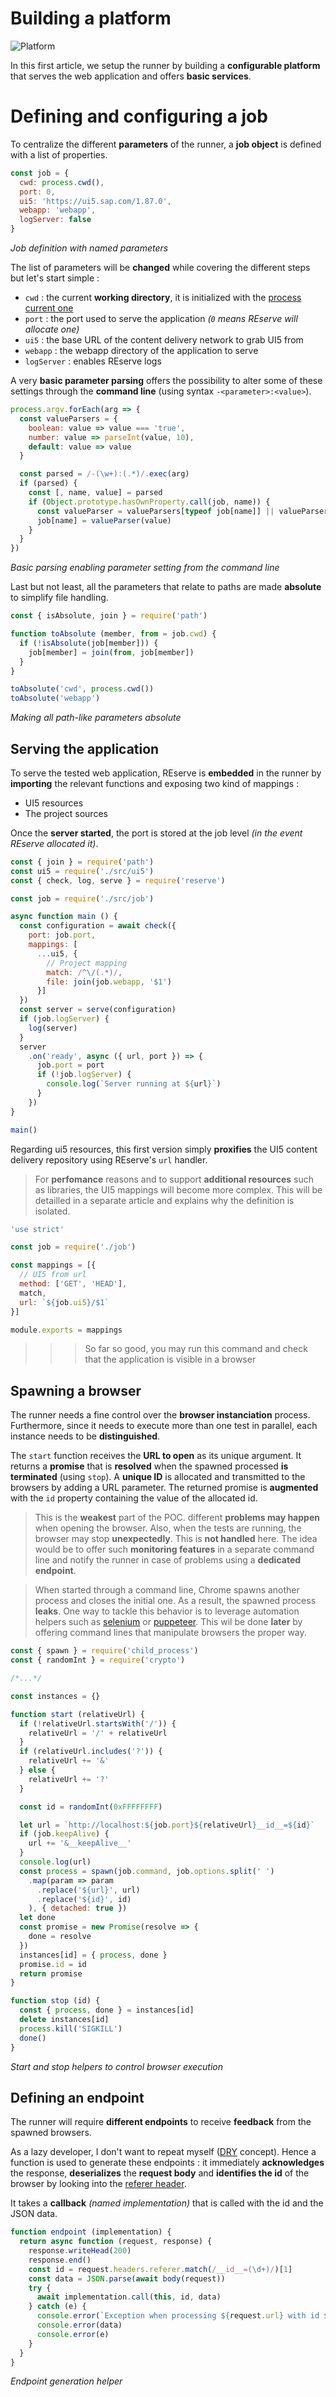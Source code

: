 # Building a platform

![Platform](platform.jpg)

In this first article, we setup the runner by building a **configurable platform** that serves the web application and offers **basic services**.

# Defining and configuring a job

To centralize the different **parameters** of the runner, a **job object** is defined with a list of properties.

```javascript
const job = {
  cwd: process.cwd(),
  port: 0,
  ui5: 'https://ui5.sap.com/1.87.0',
  webapp: 'webapp',
  logServer: false
}
```
*Job definition with named parameters*

The list of parameters will be **changed** while covering the different steps but let's start simple :
* `cwd` : the current **working directory**, it is initialized with the [process current one](https://nodejs.org/api/process.html#process_process_cwd)
* `port` : the port used to serve the application *(`0` means REserve will allocate one)*
* `ui5` : the base URL of the content delivery network to grab UI5 from
* `webapp` : the webapp directory of the application to serve 
* `logServer` : enables REserve logs

A very **basic parameter parsing** offers the possibility to alter some of these settings through the **command line** (using syntax `-<parameter>:<value>`).

```javascript
process.argv.forEach(arg => {
  const valueParsers = {
    boolean: value => value === 'true',
    number: value => parseInt(value, 10),
    default: value => value
  }

  const parsed = /-(\w+):(.*)/.exec(arg)
  if (parsed) {
    const [, name, value] = parsed
    if (Object.prototype.hasOwnProperty.call(job, name)) {
      const valueParser = valueParsers[typeof job[name]] || valueParsers.default
      job[name] = valueParser(value)
    }
  }
})
```
*Basic parsing enabling parameter setting from the command line*

Last but not least, all the parameters that relate to paths are made **absolute** to simplify file handling.

```javascript
const { isAbsolute, join } = require('path')

function toAbsolute (member, from = job.cwd) {
  if (!isAbsolute(job[member])) {
    job[member] = join(from, job[member])
  }
}

toAbsolute('cwd', process.cwd())
toAbsolute('webapp')
```
*Making all path-like parameters absolute*

## Serving the application

To serve the tested web application, REserve is **embedded** in the runner by **importing** the relevant functions and exposing two kind of mappings :
* UI5 resources
* The project sources

Once the **server started**, the port is stored at the job level *(in the event REserve allocated it)*.

```javascript
const { join } = require('path')
const ui5 = require('./src/ui5')
const { check, log, serve } = require('reserve')

const job = require('./src/job')

async function main () {
  const configuration = await check({
    port: job.port,
    mappings: [
      ...ui5, {
        // Project mapping
        match: /^\/(.*)/,
        file: join(job.webapp, '$1')
      }]
  })
  const server = serve(configuration)
  if (job.logServer) {
    log(server)
  }
  server
    .on('ready', async ({ url, port }) => {
      job.port = port
      if (!job.logServer) {
        console.log(`Server running at ${url}`)
      }
    })
}

main()
```

Regarding ui5 resources, this first version simply **proxifies** the UI5 content delivery repository using REserve's `url` handler.

> For **perfomance** reasons and to support **additional resources** such as libraries, the UI5 mappings will become more complex. This will be detailled in a separate article and explains why the definition is isolated.

```javascript
'use strict'

const job = require('./job')

const mappings = [{
  // UI5 from url
  method: ['GET', 'HEAD'],
  match,
  url: `${job.ui5}/$1`
}]

module.exports = mappings
```

>>> So far so good, you may run this command and check that the application is visible in a browser

## Spawning a browser

The runner needs a fine control over the **browser instanciation** process. Furthermore, since it needs to execute more than one test in parallel, each instance needs to be **distinguished**.

The `start` function receives the **URL to open** as its unique argument. It returns a **promise** that is **resolved** when the spawned processed **is terminated** (using `stop`). A **unique ID** is allocated and transmitted to the browsers by adding a URL parameter. The returned promise is **augmented** with the `id` property containing the value of the allocated id.

> This is the **weakest** part of the POC. different **problems may happen** when opening the browser. Also, when the tests are running, the browser may stop **unexpectedly**. This is **not handled** here. The idea would be to offer such **monitoring features** in a separate command line and notify the runner in case of problems using a **dedicated endpoint**.

> When started through a command line, Chrome spawns another process and closes the initial one. As a result, the spawned process **leaks**. One way to tackle this behavior is to leverage automation helpers such as [selenium](https://chromedriver.chromium.org/getting-started) or [puppeteer](https://developers.google.com/web/tools/puppeteer). This wil be done **later** by offering command lines that manipulate browsers the proper way.

```javascript
const { spawn } = require('child_process')
const { randomInt } = require('crypto')

/*...*/

const instances = {}

function start (relativeUrl) {
  if (!relativeUrl.startsWith('/')) {
    relativeUrl = '/' + relativeUrl
  }
  if (relativeUrl.includes('?')) {
    relativeUrl += '&'
  } else {
    relativeUrl += '?'
  }

  const id = randomInt(0xFFFFFFFF)

  let url = `http://localhost:${job.port}${relativeUrl}__id__=${id}`
  if (job.keepAlive) {
    url += '&__keepAlive__'
  }
  console.log(url)
  const process = spawn(job.command, job.options.split(' ')
    .map(param => param
      .replace('${url}', url)
      .replace('${id}', id)
    ), { detached: true })
  let done
  const promise = new Promise(resolve => {
    done = resolve
  })
  instances[id] = { process, done }
  promise.id = id
  return promise
}

function stop (id) {
  const { process, done } = instances[id]
  delete instances[id]
  process.kill('SIGKILL')
  done()
}
```
*Start and stop helpers to control browser execution*

## Defining an endpoint

The runner will require **different endpoints** to receive **feedback** from the spawned browsers.

As a lazy developer, I don't want to repeat myself ([DRY](https://en.wikipedia.org/wiki/Don%27t_repeat_yourself) concept). Hence a function is used to generate these endpoints : it immediately **acknowledges** the response, **deserializes** the **request body** and **identifies the id** of the browser by looking into the [referer header](https://developer.mozilla.org/en-US/docs/Web/HTTP/Headers/Referer).

It takes a **callback** *(named implementation)* that is called with the id and the JSON data.

```javascript
function endpoint (implementation) {
  return async function (request, response) {
    response.writeHead(200)
    response.end()
    const id = request.headers.referer.match(/__id__=(\d+)/)[1]
    const data = JSON.parse(await body(request))
    try {
      await implementation.call(this, id, data)
    } catch (e) {
      console.error(`Exception when processing ${request.url} with id ${id}`)
      console.error(data)
      console.error(e)
    }
  }
}
```
*Endpoint generation helper*
